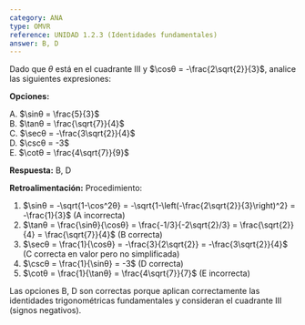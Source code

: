 ```yaml
---
category: ANA
type: OMVR
reference: UNIDAD 1.2.3 (Identidades fundamentales)
answer: B, D
---
```


Dado que $θ$ está en el cuadrante III y $\cosθ = -\frac{2\sqrt{2}}{3}$, analice las siguientes expresiones:

**Opciones:**

A. $\sinθ = \frac{5}{3}$  
B. $\tanθ = \frac{\sqrt{7}}{4}$  
C. $\secθ = -\frac{3\sqrt{2}}{4}$  
D. $\cscθ = -3$  
E. $\cotθ = \frac{4\sqrt{7}}{9}$  

**Respuesta:** B, D

**Retroalimentación:**
Procedimiento:

1. $\sinθ = -\sqrt{1-\cos^2θ} = -\sqrt{1-\left(-\frac{2\sqrt{2}}{3}\right)^2} = -\frac{1}{3}$ (A incorrecta)
2. $\tanθ = \frac{\sinθ}{\cosθ} = \frac{-1/3}{-2\sqrt{2}/3} = \frac{\sqrt{2}}{4} = \frac{\sqrt{7}}{4}$ (B correcta)
3. $\secθ = \frac{1}{\cosθ} = -\frac{3}{2\sqrt{2}} = -\frac{3\sqrt{2}}{4}$ (C correcta en valor pero no simplificada)
4. $\cscθ = \frac{1}{\sinθ} = -3$ (D correcta)
5. $\cotθ = \frac{1}{\tanθ} = \frac{4\sqrt{7}}{7}$ (E incorrecta)

Las opciones B, D son correctas porque aplican correctamente las identidades trigonométricas fundamentales y consideran el cuadrante III (signos negativos).
